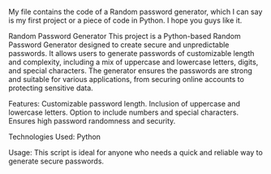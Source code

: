 My file contains the code of a Random password generator, which I can say is my first project or a piece of code in Python.
I hope you guys like it.

Random Password Generator
This project is a Python-based Random Password Generator designed to create secure and unpredictable passwords. It allows users to generate passwords of customizable length and complexity, including a mix of uppercase and lowercase letters, digits, and special characters. The generator ensures the passwords are strong and suitable for various applications, from securing online accounts to protecting sensitive data.

Features: 
Customizable password length.
Inclusion of uppercase and lowercase letters.
Option to include numbers and special characters.
Ensures high password randomness and security.

Technologies Used:
Python

Usage:
This script is ideal for anyone who needs a quick and reliable way to generate secure passwords.
